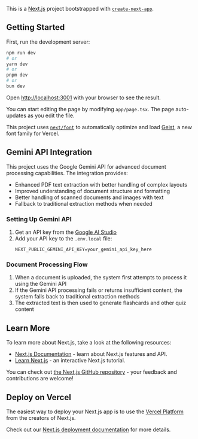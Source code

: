 This is a [Next.js](https://nextjs.org) project bootstrapped with [`create-next-app`](https://nextjs.org/docs/app/api-reference/cli/create-next-app).

## Getting Started

First, run the development server:

```bash
npm run dev
# or
yarn dev
# or
pnpm dev
# or
bun dev
```

Open [http://localhost:3001](http://localhost:3001) with your browser to see the result.

You can start editing the page by modifying `app/page.tsx`. The page auto-updates as you edit the file.

This project uses [`next/font`](https://nextjs.org/docs/app/building-your-application/optimizing/fonts) to automatically optimize and load [Geist](https://vercel.com/font), a new font family for Vercel.

## Gemini API Integration

This project uses the Google Gemini API for advanced document processing capabilities. The integration provides:

- Enhanced PDF text extraction with better handling of complex layouts
- Improved understanding of document structure and formatting
- Better handling of scanned documents and images with text
- Fallback to traditional extraction methods when needed

### Setting Up Gemini API

1. Get an API key from the [Google AI Studio](https://makersuite.google.com/app/apikey)
2. Add your API key to the `.env.local` file:
   ```
   NEXT_PUBLIC_GEMINI_API_KEY=your_gemini_api_key_here
   ```

### Document Processing Flow

1. When a document is uploaded, the system first attempts to process it using the Gemini API
2. If the Gemini API processing fails or returns insufficient content, the system falls back to traditional extraction methods
3. The extracted text is then used to generate flashcards and other quiz content

## Learn More

To learn more about Next.js, take a look at the following resources:

- [Next.js Documentation](https://nextjs.org/docs) - learn about Next.js features and API.
- [Learn Next.js](https://nextjs.org/learn) - an interactive Next.js tutorial.

You can check out [the Next.js GitHub repository](https://github.com/vercel/next.js) - your feedback and contributions are welcome!

## Deploy on Vercel

The easiest way to deploy your Next.js app is to use the [Vercel Platform](https://vercel.com/new?utm_medium=default-template&filter=next.js&utm_source=create-next-app&utm_campaign=create-next-app-readme) from the creators of Next.js.

Check out our [Next.js deployment documentation](https://nextjs.org/docs/app/building-your-application/deploying) for more details.
